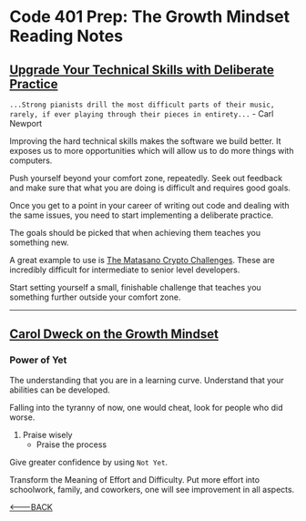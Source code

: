 # Code 401 Prep: The Growth Mindset Reading Notes

## [Upgrade Your Technical Skills with Deliberate Practice](https://web.archive.org/web/20160616225417/http://www.happybearsoftware.com/upgrade-your-technical-skills-with-deliberate-practice)

`...Strong pianists drill the most difficult parts of their music, rarely, if ever playing through their pieces in entirety...` - Carl Newport

Improving the hard technical skills makes the software we build better. It exposes us to more opportunities which will allow us to do more things with computers.

Push yourself beyond your comfort zone, repeatedly. Seek out feedback and make sure that what you are doing is difficult and requires good goals.

Once you get to a point in your career of writing out code and dealing with the same issues, you need to start implementing a deliberate practice.

The goals should be picked that when achieving them teaches you something new.

A great example to use is [The Matasano Crypto Challenges](https://web.archive.org/web/20160620111206/http://cryptopals.com/). These are incredibly difficult for intermediate to senior level developers.

Start setting yourself a small, finishable challenge that teaches you something further outside your comfort zone.

-------

## [Carol Dweck on the Growth Mindset](https://www.ted.com/talks/carol_dweck_the_power_of_believing_that_you_can_improve?language=en)

### Power of Yet

The understanding that you are in a learning curve. Understand that your abilities can be developed.

Falling into the tyranny of now, one would cheat, look for people who did worse.

1. Praise wisely
   - Praise the process

Give greater confidence by using `Not Yet`.

Transform the Meaning of Effort and Difficulty. Put more effort into schoolwork, family, and coworkers, one will see improvement in all aspects.

[<---BACK](README.md)
